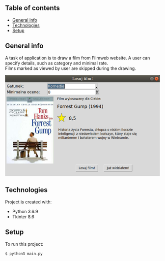 ## Table of contents
* [General info](#general-info)
* [Technologies](#technologies)
* [Setup](#setup)

## General info
A task of application is to draw a film from Filmweb website. A user can specify details, such as category and minimal rate.\
Films marked as viewed by user are skipped during the drawing.

![Main Window](/screenshots/main_window.png)

## Technologies
Project is created with:
* Python 3.6.9
* Tkinter 8.6

## Setup
To run this project:
```
$ python3 main.py
```
